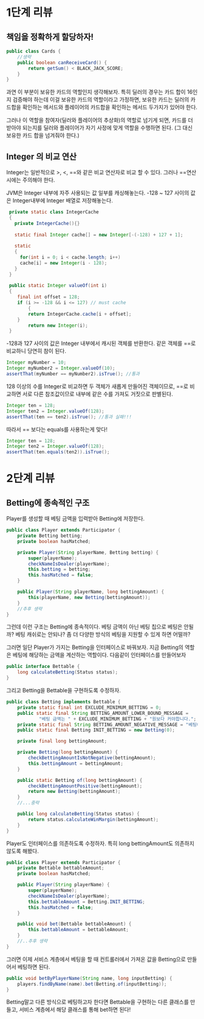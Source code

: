 # 1단계 리뷰

## 책임을 정확하게 할당하자!

```java
public class Cards {
    //생략
    public boolean canReceiveCard() {
        return getSum() < BLACK_JACK_SCORE;
    }
}
```

과연 이 부분이 보유한 카드의 역할인지 생각해보자.
특히 딜러의 경우는 카드 합이 16인지 검증해야 하는데 이걸 보유한 카드의 역할이라고 가정하면,
보유한 카드는 딜러의 카드합을 확인하는 메서드와 플레이어의 카드합을 확인하는 메서드 두가지가 있어야 한다.

그러나 이 역할을 참여자(딜러와 플레이어의 추상화)의 역할로 넘기게 되면, 카드를 더 받아야 되는지를 딜러와 플레이어가 자기 사정에 맞게 역할을 수행하면 된다. (그 대신 보유한 카드 합을 넘겨줘야 한다.)

## Integer 의 비교 연산

Integer는 일반적으로 >, <, ==와 같은 비교 연산자로 비교 할 수 있다.
그러나 ==연산시에는 주의해야 한다.

JVM은 Integer 내부에 자주 사용되는 값 일부를 캐싱해놓는다.
-128 ~ 127 사이의 값은 Integer내부에 Integer 배열로 저장해놓는다.

```java
 private static class IntegerCache 
 {
   private IntegerCache(){}
   
   static final Integer cache[] = new Integer[-(-128) + 127 + 1];
 
   static 
   {
     for(int i = 0; i < cache.length; i++)
     cache[i] = new Integer(i - 128); 
   }
 }
    
 public static Integer valueOf(int i) 
 {
	final int offset = 128;
	if (i >= -128 && i <= 127) // must cache 
        { 
	    return IntegerCache.cache[i + offset];
	}
        return new Integer(i);
 }
```

-128과 127 사이의 값은 Integer 내부에서 캐시된 객체를 반환한다.
같은 객체를 ==로 비교하니 당연히 참이 된다.

```java
Integer myNumber = 10;
Integer myNumber2 = Integer.valueOf(10);
assertThat(myNumber == myNumber2).isTrue(); //통과
```

128 이상의 수를 Integer로 비교하면 두 객체가 새롭게 만들어진 객체이므로, ==로 비교하면 서로 다른 참조값이므로
내부에 같은 수를 가져도 거짓으로 판별된다.

```java
Integer ten = 128;
Integer ten2 = Integer.valueOf(128);
assertThat(ten == ten2).isTrue(); //통과 실패!!!
```

따라서 == 보다는 equals를 사용하는게 맞다!

```java
Integer ten = 128;
Integer ten2 = Integer.valueOf(128);
assertThat(ten.equals(ten2)).isTrue();
```

# 2단계 리뷰

## Betting에 종속적인 구조

Player를 생성할 때 베팅 금액을 입력받아 Betting에 저장한다.

```java
public class Player extends Participator {
    private Betting betting;
    private boolean hasMatched;

    private Player(String playerName, Betting betting) {
        super(playerName);
        checkNameIsDealer(playerName);
        this.betting = betting;
        this.hasMatched = false;
    }

    public Player(String playerName, long bettingAmount) {
        this(playerName, new Betting(bettingAmount));
    }
    //추후 생략
}
```

그런데 이런 구조는 Betting에 종속적이다. 베팅 금액이 아닌 베팅 칩으로 베팅은 안될까? 베팅 캐쉬로는 안되나?
좀 더 다양한 방식의 베팅을 지원할 수 있게 하면 어떨까?

그러면 일단 Player가 가지는 Betting을 인터페이스로 바꿔보자.
지금 Betting의 역할은 베팅에 해당하는 금액을 계산하는 역할이다.
다음같이 인터페이스를 만들어보자

```java
public interface Bettable {
    long calculateBetting(Status status);
}
```

그리고 Betting을 Bettable을 구현하도록 수정하자.

```java
public class Betting implements Bettable {
    private static final int EXCLUDE_MINIMUM_BETTING = 0;
    public static final String BETTING_AMOUNT_LOWER_BOUND_MESSAGE =
            "베팅 금액는 " + EXCLUDE_MINIMUM_BETTING + "원보다 커야합니다.";
    private static final String BETTING_AMOUNT_NEGATIVE_MESSAGE = "베팅이 음수가 될 수 없습니다.";
    public static final Betting INIT_BETTING = new Betting(0);

    private final long bettingAmount;

    private Betting(long bettingAmount) {
        checkBettingAmountIsNotNegative(bettingAmount);
        this.bettingAmount = bettingAmount;
    }

    public static Betting of(long bettingAmount) {
        checkBettingAmountPositive(bettingAmount);
        return new Betting(bettingAmount);
    }
	//...중략

    public long calculateBetting(Status status) {
        return status.calculateWinMargin(bettingAmount);
    }
}

```

Player도 인터페이스를 의존하도록 수정하자.
특히 long bettingAmount도 의존하지 않도록 해봤다.

```java
public class Player extends Participator {
    private Bettable bettableAmount;
    private boolean hasMatched;

    public Player(String playerName) {
        super(playerName);
        checkNameIsDealer(playerName);
        this.bettableAmount = Betting.INIT_BETTING;
        this.hasMatched = false;
    }

    public void bet(Bettable bettableAmount) {
        this.bettableAmount = bettableAmount;
    }
	//..추후 생략
}
```

그러면 이제 서비스 계층에서 베팅을 할 때 컨트롤러에서 가져온 값을 Betting으로 만들어서 베팅하면 된다.

```java
public void betByPlayerName(String name, long inputBetting) {
    players.findByName(name).bet(Betting.of(inputBetting));
}
```

Betting말고 다른 방식으로 베팅하고자 한다면 Bettable을 구현하는 다른 클래스를 만들고, 서비스 계층에서 해당 클래스를 통해 bet하면 된다!
